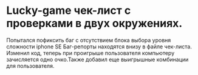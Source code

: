 # Lucky-game чек-лист с проверками в двух окружениях.
Попытался пофиксить баг с отсутствием блока выбора уровня сложности iphone SE
Баг-репорты находятся внизу в файле чек-листа.
Изменил код, теперь при проигрыше пользователя компьютеру зачисляется одно очко.Также добавил еще выигрышные комбинации для пользователя.